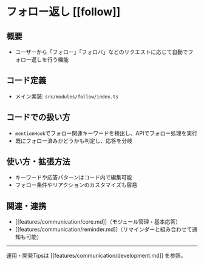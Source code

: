 # フォロー返し [[follow]]

## 概要
- ユーザーから「フォロー」「フォロバ」などのリクエストに応じて自動でフォロー返しを行う機能

## コード定義
- メイン実装: `src/modules/follow/index.ts`

## コードでの扱い方
- `mentionHook`でフォロー関連キーワードを検出し、APIでフォロー処理を実行
- 既にフォロー済みかどうかも判定し、応答を分岐

## 使い方・拡張方法
- キーワードや応答パターンはコード内で編集可能
- フォロー条件やリアクションのカスタマイズも容易

## 関連・連携
- [[features/communication/core.md]]（モジュール管理・基本応答）
- [[features/communication/reminder.md]]（リマインダーと組み合わせて通知も可能）

---

運用・開発Tipsは [[features/communication/development.md]] を参照。 